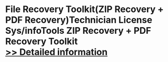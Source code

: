# File Recovery Toolkit(ZIP Recovery + PDF Recovery)Technician License<br />Sys/infoTools ZIP Recovery + PDF Recovery Toolkit<br />[>> Detailed information](https://secure.shareit.com/shareit/product.html?productid=300725453&affiliateid=200057808)